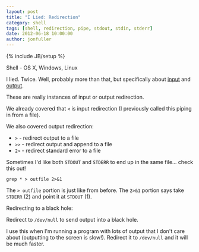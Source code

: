 ```yaml
---
layout: post
title: "I Lied: Redirection"
category: shell
tags: [shell, redirection, pipe, stdout, stdin, stderr]
date: 2012-06-18 10:00:00
author: jonfuller
---
```

{% include JB/setup %}

Shell - OS X, Windows, Linux

I lied.  Twice.  Well, probably more than that, but specifically about [input](shell/2012/06/11/input-pipe/) and [output](shell/2012/06/13/output-pipe/).

These are really instances of input or output redirection.

We already covered that `<` is input redirection (I previously called this piping in from a file).

We also covered output redirection:

* `>` - redirect output to a file
* `>>` - redirect output and append to a file
* `2>` - redirect standard error to a file

Sometimes I'd like both `STDOUT` and `STDERR` to end up in the same file... check this out!

    grep * > outfile 2>&1

The `> outfile` portion is just like from before.  The `2>&1` portion says take `STDERR` (2) and point it at `STDOUT` (1).


Redirecting to a black hole:  

Redirect to `/dev/null` to send output into a black hole.

I use this when I'm running a program with lots of output that I don't care about (outputting to the screen is slow!).  Redirect it to `/dev/null` and it will be much faster.

